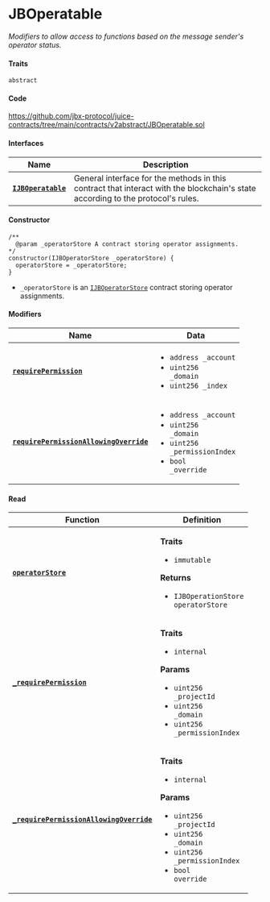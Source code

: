 # JBOperatable

_Modifiers to allow access to functions based on the message sender's operator status._

#### Traits

`abstract`

#### Code

https://github.com/jbx-protocol/juice-contracts/tree/main/contracts/v2abstract/JBOperatable.sol

#### Interfaces

| Name                                                        | Description                                                                                                                     |
| ----------------------------------------------------------- | ------------------------------------------------------------------------------------------------------------------------------- |
| [**`IJBOperatable`**](/dev/api/interfaces/ijboperatable.md) | General interface for the methods in this contract that interact with the blockchain's state according to the protocol's rules. |

#### Constructor

```
/**
  @param _operatorStore A contract storing operator assignments.
*/
constructor(IJBOperatorStore _operatorStore) {
  operatorStore = _operatorStore;
}
```

- `_operatorStore` is an [`IJBOperatorStore`](/dev/api/interfaces/ijboperatorstore.md) contract storing operator assignments.

#### Modifiers

| Name                                                                                                                                  | Data                                                                                                                                                                       |
| ------------------------------------------------------------------------------------------------------------------------------------- | -------------------------------------------------------------------------------------------------------------------------------------------------------------------------- |
| [**`requirePermission`**](/dev/api/contracts/or-abstract/jboperatable/modifiers/requirepermission.md)                                 | <ul><li><code>address \_account</code></li><li><code>uint256 \_domain</code></li><li><code>uint256 \_index</code></li></ul>                                                |
| [**`requirePermissionAllowingOverride`**](/dev/api/contracts/or-abstract/jboperatable/modifiers/requirepermissionallowingoverride.md) | <ul><li><code>address \_account</code></li><li><code>uint256 \_domain</code></li><li><code>uint256 \_permissionIndex</code></li><li><code>bool \_override</code></li></ul> |

#### Read

| Function                                                                                                                            | Definition                                                                                                                                                                                                                                                                    |
| ----------------------------------------------------------------------------------------------------------------------------------- | ----------------------------------------------------------------------------------------------------------------------------------------------------------------------------------------------------------------------------------------------------------------------------- |
| [**`operatorStore`**](/dev/api/contracts/or-abstract/jboperatable/properties/operatorstore.md)                                      | <p><strong>Traits</strong></p><ul><li><code>immutable</code></li></ul><p><strong>Returns</strong></p><ul><li><code>IJBOperationStore operatorStore</code></li></ul>                                                                                                           |
| [**`_requirePermission`**](/dev/api/contracts/or-abstract/jboperatable/read/-_requirepermission.md)                                 | <p><strong>Traits</strong></p><ul><li><code>internal</code></li></ul><p><strong>Params</strong></p><ul><li><code>uint256 \_projectId</code></li><li><code>uint256 \_domain</code></li><li><code>uint256 \_permissionIndex</code></li></ul>                                    |
| [**`_requirePermissionAllowingOverride`**](/dev/api/contracts/or-abstract/jboperatable/read/-_requirepermissionallowingoverride.md) | <p><strong>Traits</strong></p><ul><li><code>internal</code></li></ul><p><strong>Params</strong></p><ul><li><code>uint256 \_projectId</code></li><li><code>uint256 \_domain</code></li><li><code>uint256 \_permissionIndex</code></li><li><code>bool override</code></li></ul> |
